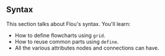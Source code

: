 ## Syntax

This section talks about Flou's syntax. You'll learn:

- How to define flowcharts using `grid`.
- How to reuse common parts using `define`.
- All the various attributes nodes and connections can have.